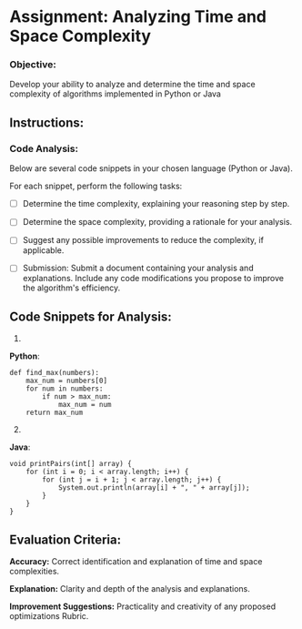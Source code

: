 # Assignment: Analyzing Time and Space Complexity

### Objective:
Develop your ability to analyze and determine the time and space complexity of algorithms implemented in Python or Java

## Instructions:
### Code Analysis: 
Below are several code snippets in your chosen language (Python or Java). 
          
  For each snippet, perform the following tasks:

- [ ] Determine the time complexity, explaining your reasoning step by step.
- [ ] Determine the space complexity, providing a rationale for your analysis.
- [ ] Suggest any possible improvements to reduce the complexity, if applicable.
- [ ] Submission: Submit a document containing your analysis and explanations. Include any code modifications you propose to improve the algorithm's efficiency.  

  

## Code Snippets for Analysis:
1. 
**Python**:
```
def find_max(numbers):
    max_num = numbers[0]
    for num in numbers:  
        if num > max_num:
            max_num = num
    return max_num
```
2. 
**Java**:
```
void printPairs(int[] array) {
    for (int i = 0; i < array.length; i++) {
        for (int j = i + 1; j < array.length; j++) {
            System.out.println(array[i] + ", " + array[j]);
        }
    }
}
```
## Evaluation Criteria:
**Accuracy:** 
Correct identification and explanation of time and space complexities.

**Explanation:** 
Clarity and depth of the analysis and explanations.

**Improvement Suggestions:** 
Practicality and creativity of any proposed optimizations
Rubric.
